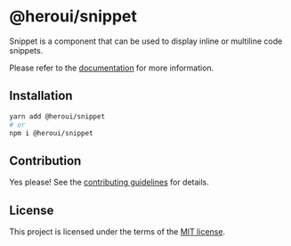 # @heroui/snippet

Snippet is a component that can be used to display inline or multiline code snippets.

Please refer to the [documentation](https://heroui.com/docs/components/snippet) for more information.

## Installation

```sh
yarn add @heroui/snippet
# or
npm i @heroui/snippet
```

## Contribution

Yes please! See the
[contributing guidelines](https://github.com/frontio-ai/heroui/blob/master/CONTRIBUTING.md)
for details.

## License

This project is licensed under the terms of the
[MIT license](https://github.com/frontio-ai/heroui/blob/master/LICENSE).
